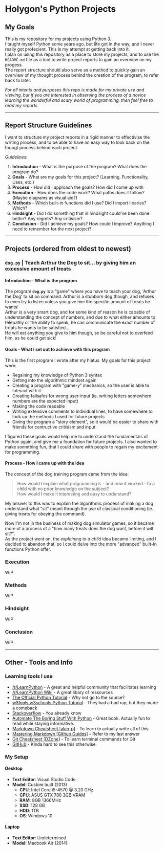 # **Holygon's Python Projects**

## **My Goals**

This is my repository for my projects using Python 3.  
I taught myself Python some years ago, but life got in the way, and I never really got profecient. This is my attempt at getting back into it.  
I plan on using this repository as a place to store my projects, and to use the `README.md` file as a tool to write project reports to gain an overview on my progess.  
The report structure should also serve as a method to quickly gain an overview of my thought process behind the creation of the program, to refer back to later.

*For all intents and purposes this repo is made for my private use and viewing, but if you are interested in observing the process of a novice learning the wonderful and scary world of programming, then feel free to read my reports.*

---

## **Report Structure Guidelines**

I want to structure my project reports in a rigid manner to effectivise the writing process, and to be able to have an easy way to look back on the thougt process behind each project.

*Guidelines*:

1. **Introduction** - What is the purpose of the program? What does the program do?
2. **Goals** - What are my goals for this project? (Learning, Functionality, Uses, etc.)
3. **Process** - How did I approach the goals? How did I come up with
4. **Execution** - How does the code work? What paths does it follow? (Maybe diagrams as visual aid?)
5. **Methods** - Which built-in functions did I use? Did I import libaries? Which?
6. **Hindsight** - Did I do something that in hindsight could've been done better? Any regrets? Any critisism?
7. **Conclusion** - Did I achieve my goals? How could I improve? Anything I need to remember for the next project?

---

## **Projects (ordered from oldest to newest)**

### **`dog.py` | Teach Arthur the Dog to sit... by giving him an excessive amount of treats**

#### **Introduction - What is the program**

The program **`dog.py`** is a "game" where you have to teach your dog, 'Arthur the Dog' to sit on command.
Arthur is a stubborn dog though, and refuses to even try to listen unless you give him the specific amount of treats he wants!  
Arthur is a very smart dog, and for some kind of reason he is capable of understanding the concept of numbers, and due to what either amounts to telepathy or the ability to speak, he can communicate the exact number of treats he wants to be satisfied...  
He will eat anything you give to him though, so be careful not to overfeed him, as he could get sick!

#### **Goals - What I set out to achieve with this program**

This is the first program I wrote after my hiatus. My goals for this project were:

* Regaining my knowledge of Python 3 syntax
* Getting into the algorithmic mindset again
* Creating a program with "game-y" mechanics, so the user is able to interact with it
* Creating failsafes for wrong user-input (ie. writing letters somewhere numbers are the expected input)
* Making the code readable
* Writing extensive comments to individual lines, to have somewhere to look up the methods I used for future projects
* Giving the program a "story element", so it would be easier to share with friends for contructive critisism and input.

I figured these goals would help me to understand the fundamentals of Python again, and give me a foundation for future projects.
I also wanted to make something fun, that I could share with people to regain my excitement for programming.

#### Process - How I came up with the idea

The concept of the dog training program came from the idea:

> How would I explain what programming is - and how it worked - to a child with no prior knowledge on the subject?  
> How would I make it interesting and easy to understand?

My answer to this was to explain the algorithmic process of making a dog understand what "sit" meant through the use of classical conditioning (ie. giving treats for obeying the command).  

Now I'm not in the business of making dog simulator games, so it became more of a process of a "how many treats does the dog want, before it will sit?".  
As the project went on, the *explaining to a child* idea became limiting, and I decided to abandon that, so I could delve into the more "advanced" built-in functions Python offer.

### **Execution**

WIP

### **Methods**

WIP

### **Hindsight**

WIP

### **Conclusion**

WIP

---

## **Other** - Tools and Info

### **Learning tools I use**

* [/r/LearnPython](https://www.reddit.com/r/learnpython/) - A great and helpful community that facilitates learning
* [/r/LearnPython Wiki](https://www.reddit.com/r/learnpython/wiki/index) - A great libary of ressources
* [The Official Python Tutorial](https://docs.python.org/3/tutorial/index.html) - Why not go to the source?
* [~~w3fools~~ w3schools Python Tutorial](https://www.w3schools.com/python/default.asp) - They had a bad rap, but they made a comeback
* [Stackoverflow](https://stackoverflow.com/) - You already know
* [Automate The Boring Stuff With Python](https://automatetheboringstuff.com/) - Great book. Actually fun to read while staying informative.
* [Markdown Cheatsheet [alan-p]](https://github.com/adam-p/markdown-here/wiki/Markdown-Cheatsheet) - To learn to actually write all of this
* [Mastering Markdown [Github Guides]](https://guides.github.com/features/mastering-markdown/) - Refer to my last answer
* [Git Cheatsheet [DZone]](https://dzone.com/articles/top-20-git-commands-with-examples) - To learn terminal commands for Git
* [GitHub](https://github.com/) - Kinda hard to see this otherwise

### **My Setup**

#### **Desktop**

* **Text Editor**: Visual Studio Code
* **Model**: Custom built (2013)
  * **CPU**: Intel Core i5-4570 @ 3.20 GHz
  * **GPU**: ASUS GTX 780 3GB VRAM
  * **RAM**: 8GB 1366MHz
  * **SSD**: 128 GB
  * **HDD**: 1TB
  * **OS**: Windows 10

#### **Laptop**

* **Text Editor**: Undetermined
* **Model**: Macbook Air (2014)
